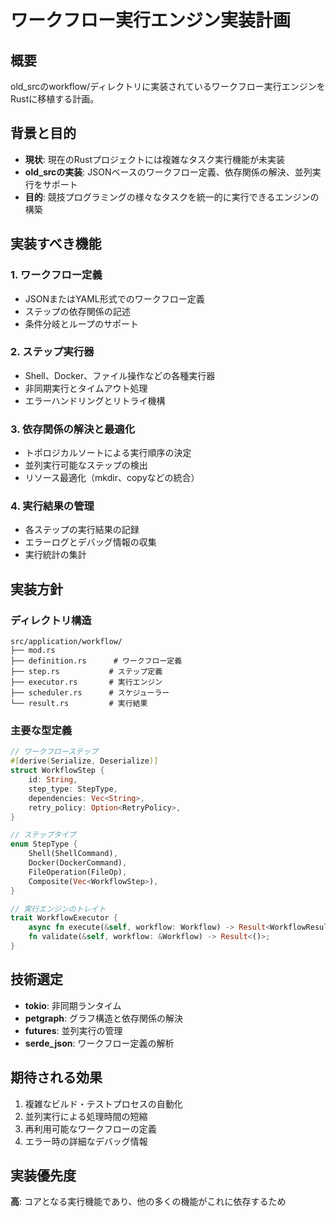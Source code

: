 # ワークフロー実行エンジン実装計画

## 概要
old_srcのworkflow/ディレクトリに実装されているワークフロー実行エンジンをRustに移植する計画。

## 背景と目的
- **現状**: 現在のRustプロジェクトには複雑なタスク実行機能が未実装
- **old_srcの実装**: JSONベースのワークフロー定義、依存関係の解決、並列実行をサポート
- **目的**: 競技プログラミングの様々なタスクを統一的に実行できるエンジンの構築

## 実装すべき機能

### 1. ワークフロー定義
- JSONまたはYAML形式でのワークフロー定義
- ステップの依存関係の記述
- 条件分岐とループのサポート

### 2. ステップ実行器
- Shell、Docker、ファイル操作などの各種実行器
- 非同期実行とタイムアウト処理
- エラーハンドリングとリトライ機構

### 3. 依存関係の解決と最適化
- トポロジカルソートによる実行順序の決定
- 並列実行可能なステップの検出
- リソース最適化（mkdir、copyなどの統合）

### 4. 実行結果の管理
- 各ステップの実行結果の記録
- エラーログとデバッグ情報の収集
- 実行統計の集計

## 実装方針

### ディレクトリ構造
```
src/application/workflow/
├── mod.rs
├── definition.rs      # ワークフロー定義
├── step.rs           # ステップ定義
├── executor.rs       # 実行エンジン
├── scheduler.rs      # スケジューラー
└── result.rs         # 実行結果
```

### 主要な型定義
```rust
// ワークフローステップ
#[derive(Serialize, Deserialize)]
struct WorkflowStep {
    id: String,
    step_type: StepType,
    dependencies: Vec<String>,
    retry_policy: Option<RetryPolicy>,
}

// ステップタイプ
enum StepType {
    Shell(ShellCommand),
    Docker(DockerCommand),
    FileOperation(FileOp),
    Composite(Vec<WorkflowStep>),
}

// 実行エンジンのトレイト
trait WorkflowExecutor {
    async fn execute(&self, workflow: Workflow) -> Result<WorkflowResult>;
    fn validate(&self, workflow: &Workflow) -> Result<()>;
}
```

## 技術選定
- **tokio**: 非同期ランタイム
- **petgraph**: グラフ構造と依存関係の解決
- **futures**: 並列実行の管理
- **serde_json**: ワークフロー定義の解析

## 期待される効果
1. 複雑なビルド・テストプロセスの自動化
2. 並列実行による処理時間の短縮
3. 再利用可能なワークフローの定義
4. エラー時の詳細なデバッグ情報

## 実装優先度
**高**: コアとなる実行機能であり、他の多くの機能がこれに依存するため